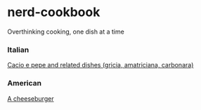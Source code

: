 # nerd-cookbook
Overthinking cooking, one dish at a time

### Italian

[Cacio e pepe and related dishes (gricia, amatriciana, carbonara)](italian/cacio_e_pepe.md)

### American

[A cheeseburger](american/burger.md)
